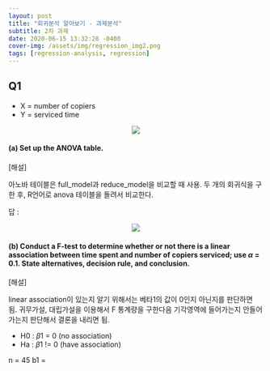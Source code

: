 ```yaml
---
layout: post
title: "회귀분석 알아보기 - 과제분석"
subtitle: 2차 과제
date: 2020-06-15 13:32:28 -0400
cover-img: /assets/img/regression_img2.png
tags: [regression-analysis, regression]
---
```


## Q1

- X = number of copiers
- Y = serviced time

<center>
<img src="https://user-images.githubusercontent.com/37768791/84624318-1f761980-af1c-11ea-9cd7-b69085d582dc.png">
</center>

#### (a) Set up the ANOVA table.

[해설]

아노바 테이블은 full_model과 reduce_model을 비교할 때 사용. 두 개의 회귀식을 구한 후, R언어로 anova 테이블을 돌려서 비교한다.

답 :

<center>
<img src="https://user-images.githubusercontent.com/37768791/84721888-b2ff2700-afbc-11ea-9257-e98f468993a9.png">
</center>

#### (b) Conduct a F-test to determine whether or not there is a linear association between time spent and number of copiers serviced; use $\alpha$ = 0.1. State alternatives, decision rule, and conclusion.

[해설]

linear association이 있는지 알기 위해서는 베타1의 값이 0인지 아닌지를 판단하면 됨. 귀무가설, 대립가설을 이용해서 F 통계량을 구한다음 기각영역에 들어가는지 안들어가는지 판단해서 결론을 내리면 됨.

- H0 : $\beta$1 = 0 (no association)
- Ha : $\beta$1 != 0 (have association)

n = 45
b1 =
